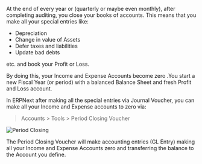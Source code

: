 At the end of every year or (quarterly or maybe even monthly), after
completing auditing, you close your books of accounts. This means that you
make all your special entries like:

  * Depreciation
  * Change in value of Assets
  * Defer taxes and liabilities
  * Update bad debts

etc. and book your Profit or Loss.

By doing this, your Income and Expense Accounts become zero .You start a new
Fiscal Year (or period) with a balanced Balance Sheet and fresh Profit and
Loss account.

In ERPNext after making all the special entries via Journal Voucher, you can
make all your Income and Expense accounts to zero via:

> Accounts > Tools > Period Closing Voucher

![Period Closing](files/period-closing.png)

The Period Closing Voucher will make accounting entries (GL Entry) making all
your Income and Expense Accounts zero and transferring the balance to the
Account you define.

